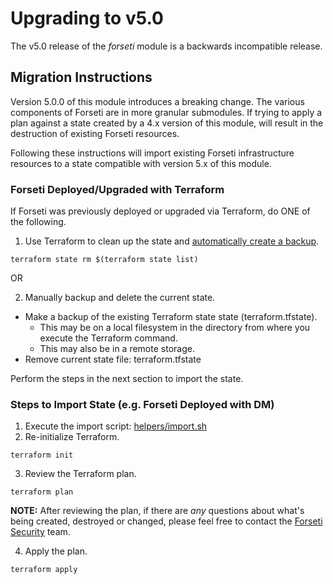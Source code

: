 # Upgrading to v5.0

The v5.0 release of the *forseti* module is a backwards incompatible
release.

## Migration Instructions

Version 5.0.0 of this module introduces a breaking change.  The various components of Forseti are in more granular submodules.  If trying to apply a plan against a state created by a 4.x version of this module, will result in the destruction of existing Forseti resources.

Following these instructions will import existing Forseti infrastructure resources to a state compatible with version 5.x of this module.

### Forseti Deployed/Upgraded with Terraform
If Forseti was previously deployed or upgraded via Terraform, do ONE of the following.
1. Use Terraform to clean up the state and [automatically create a backup](https://www.terraform.io/docs/commands/state/index.html#backups).
```
terraform state rm $(terraform state list)
```
OR<br />

2. Manually backup and delete the current state.
  - Make a backup of the existing Terraform state state (terraform.tfstate).
    - This may be on a local filesystem in the directory from where you execute the Terraform command.
    - This may also be in a remote storage.
  - Remove current state file: terraform.tfstate

Perform the steps in the next section to import the state.

### Steps to Import State (e.g. Forseti Deployed with DM)
1. Execute the import script: [helpers/import.sh](../helpers/import.sh)
2. Re-initialize Terraform. 
```
terraform init
```
3. Review the Terraform plan.
```
terraform plan
```
**NOTE:** After reviewing the plan, if there are *any* questions about what's being created, destroyed or changed, please feel free to contact the [Forseti Security](https://forsetisecurity.org/docs/latest/use/get-help.html) team.

4. Apply the plan.
```
terraform apply
```